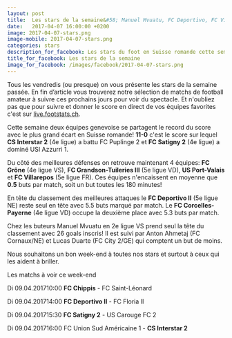 ```yaml
---
layout: post
title:  Les stars de la semaine&#58; Manuel Mvuatu, FC Deportivo, FC Villarepos, FC Grône, FC Grandson-Tuileries, US Port-Valais, CS Interstar et FC Satigny
date:   2017-04-07 16:00:00 +0200
image: 2017-04-07-stars.png
image-mobile: 2017-04-07-stars.png
categories: stars
description_for_facebook: Les stars du foot en Suisse romande cette semaine&#58; Manuel Mvuatu au sommet du classement. Les 11-0 du FC Satigny et du CS Interstar. FC Deportivo meilleure attaque. FC Villarepos, FC Grône, FC Grandson-Tuileries et US Port-Valais meilleures défenses
title_for_facebook: Les stars de la semaine
image_for_facebook: /images/facebook/2017-04-07-stars.png
---
```


Tous les vendredis (ou presque) on vous présente les stars de la semaine passée. En fin d’article vous trouverez notre sélection de matchs de football amateur à suivre ces prochains jours pour voir du spectacle. Et n'oubliez pas que pour suivre et donner le score en direct de vos équipes favorites c'est sur <a href='http://live.footstats.ch'>live.footstats.ch</a>.

Cette semaine deux équipes genevoise se partagent le record du score avec le plus grand écart en Suisse romande! __11-0__ c'est le score sur lequel __CS Interstar  2__ (4e ligue) a battu FC Puplinge 2 et __FC Satigny 2__ (4e ligue) a dominé USI Azzurri 1.

Du côté des meilleures défenses on retrouve maintenant 4 équipes&#58; __FC Grône__ (4e ligue VS), __FC Grandson-Tuileries III__ (5e ligue VD), __US Port-Valais__ et __FC Villarepos__ (5e ligue FR). Ces équipes n'encaissent en moyenne que __0.5__ buts par match, soit un but toutes les 180 minutes!

En tête du classement des meilleures attaques le __FC Deportivo II__ (5e ligue NE) reste seul en tête avec 5.5 buts marqué par match. Le __FC Corcelles-Payerne__ (4e ligue VD) occupe la deuxième place avec 5.3 buts par match.

Chez les buteurs Manuel Mvuatu en 2e ligue VS prend seul la tête du classement avec 26 goals inscris! Il est suivi par Anton Ahmetaj (FC Cornaux/NE) et Lucas Duarte (FC City 2/GE) qui comptent un but de moins.

Nous souhaitons un bon week-end à toutes nos stars et surtout à ceux qui les aident à briller.

Les matchs à voir ce week-end

Di 09.04.201710:00 __FC Chippis__ - FC Saint-Léonard

Di 09.04.201714:00 __FC Deportivo II__ - FC Floria II

Di 09.04.201715:30 __FC Satigny 2__ - US Carouge FC 2

Di 09.04.201716:00 FC Union Sud Américaine 1 - __CS Interstar 2__